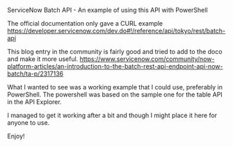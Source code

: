 ServiceNow Batch API - 
An example of using this API with PowerShell

The official documentation only gave a CURL example 
https://developer.servicenow.com/dev.do#!/reference/api/tokyo/rest/batch-api

This blog entry in the community is fairly good and tried to add to the doco and make it more useful.
https://www.servicenow.com/community/now-platform-articles/an-introduction-to-the-batch-rest-api-endpoint-api-now-batch/ta-p/2317136

What I wanted to see was a working example that I could use, preferably in PowerShell.
The powershell was based on the sample one for the table API in the API Explorer.

I managed to get it working after a bit and though I might place it here for anyone to use.

Enjoy!
